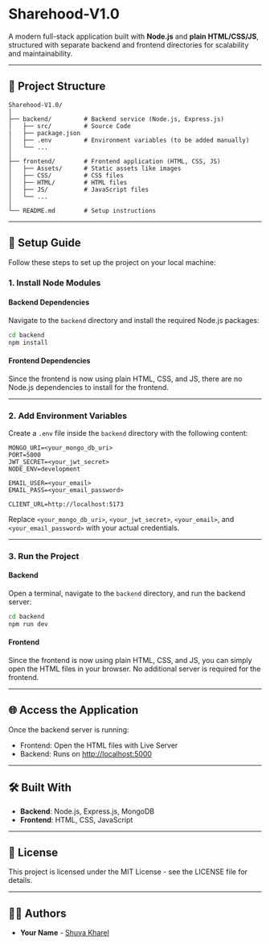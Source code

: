 # Sharehood-V1.0

A modern full-stack application built with **Node.js** and **plain HTML/CSS/JS**, structured with separate backend and frontend directories for scalability and maintainability.

---

## 📁 Project Structure

```
Sharehood-V1.0/
│
├── backend/         # Backend service (Node.js, Express.js)
│   ├── src/         # Source Code
|   ├── package.json
│   ├── .env         # Environment variables (to be added manually)
│   └── ...
│
├── frontend/        # Frontend application (HTML, CSS, JS)
│   ├── Assets/      # Static assets like images
│   ├── CSS/         # CSS files
│   ├── HTML/        # HTML files
│   ├── JS/          # JavaScript files
│   └── ...
│
└── README.md        # Setup instructions
```

---

## 🚀 Setup Guide

Follow these steps to set up the project on your local machine:

### 1. Install Node Modules

#### Backend Dependencies
Navigate to the `backend` directory and install the required Node.js packages:

```bash
cd backend
npm install
```

#### Frontend Dependencies
Since the frontend is now using plain HTML, CSS, and JS, there are no Node.js dependencies to install for the frontend.

---

### 2. Add Environment Variables

Create a `.env` file inside the `backend` directory with the following content:

```env
MONGO_URI=<your_mongo_db_uri>
PORT=5000
JWT_SECRET=<your_jwt_secret>
NODE_ENV=development

EMAIL_USER=<your_email>
EMAIL_PASS=<your_email_password>

CLIENT_URL=http://localhost:5173
```

Replace `<your_mongo_db_uri>`, `<your_jwt_secret>`, `<your_email>`, and `<your_email_password>` with your actual credentials.

---

### 3. Run the Project

#### Backend
Open a terminal, navigate to the `backend` directory, and run the backend server:

```bash
cd backend
npm run dev
```

#### Frontend
Since the frontend is now using plain HTML, CSS, and JS, you can simply open the HTML files in your browser. No additional server is required for the frontend.

---

## 🌐 Access the Application

Once the backend server is running:

- Frontend: Open the HTML files with Live Server
- Backend: Runs on [http://localhost:5000](http://localhost:5000)

---

## 🛠 Built With

- **Backend**: Node.js, Express.js, MongoDB
- **Frontend**: HTML, CSS, JavaScript

---

## 📜 License

This project is licensed under the MIT License - see the LICENSE file for details.

---

## 🧑‍💻 Authors

- **Your Name** - [Shuva Kharel](https://github.com/shuva-kharel)
